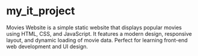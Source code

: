 # my_it_project
Movies Website is a simple static website that displays popular movies using HTML, CSS, and JavaScript. It features a modern design, responsive layout, and dynamic loading of movie data. Perfect for learning front-end web development and UI design.
